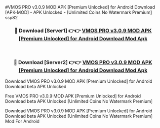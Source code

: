 #VMOS PRO v3.0.9 MOD APK [Premium Unlocked] for Android Download [APK-MOD] - APK Unlocked - [Unlimited Coins No Watermark Premium] ssp82



<div align="center">

<h3>🔴 Download [Server1] 👉👉 <a href="https://momento.my/?title=VMOS_PRO_v3.0.9_MOD_APK_[Premium_Unlocked]_for_Android_Download">VMOS PRO v3.0.9 MOD APK [Premium Unlocked] for Android Download Mod Apk</a></h3><br>

<h3>🔴 Download [Server2] 👉👉 <a href="https://momento.my/?title=VMOS_PRO_v3.0.9_MOD_APK_[Premium_Unlocked]_for_Android_Download">VMOS PRO v3.0.9 MOD APK [Premium Unlocked] for Android Download Mod Apk</a></h3>
</div>



Download VMOS PRO v3.0.9 MOD APK [Premium Unlocked] for Android Download beta APK Unlocked

Free VMOS PRO v3.0.9 MOD APK [Premium Unlocked] for Android Download beta APK Unlocked [Unlimited Coins No Watermark Premium]

Download VMOS PRO v3.0.9 MOD APK [Premium Unlocked] for Android Download beta APK Unlocked [Unlimited Coins No Watermark Premium] Mod For Android

